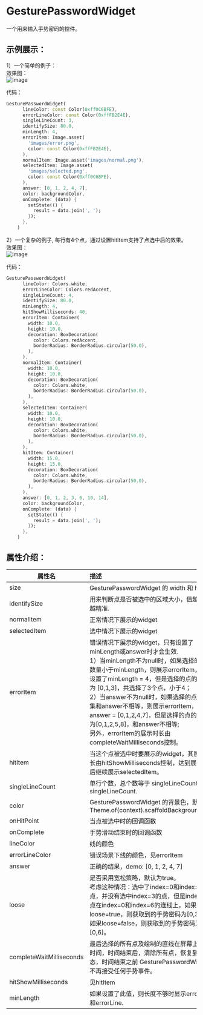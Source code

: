 # GesturePasswordWidget

一个用来输入手势密码的控件。

## 示例展示：  
1）一个简单的例子：  
效果图：  
![image](https://github.com/LuodiJackShen/GesturePasswordWidget/blob/master/resoures/simple_demo.gif)
  
代码：

```dart
GesturePasswordWidget(
      lineColor: const Color(0xff0C6BFE),
      errorLineColor: const Color(0xffFB2E4E),
      singleLineCount: 3,
      identifySize: 80.0,
      minLength: 4,
      errorItem: Image.asset(
        'images/error.png',
        color: const Color(0xffFB2E4E),
      ),
      normalItem: Image.asset('images/normal.png'),
      selectedItem: Image.asset(
        'images/selected.png',
        color: const Color(0xff0C6BFE),
      ),
      answer: [0, 1, 2, 4, 7],
      color: backgroundColor,
      onComplete: (data) {
        setState(() {
          result = data.join(', ');
        });
      },
    )
```

2）一个复杂的例子, 每行有4个点，通过设置hitItem支持了点选中后的效果。  
效果图：  
![image](https://github.com/LuodiJackShen/GesturePasswordWidget/blob/master/resoures/complex_demo.gif)  
  
代码：
```dart
GesturePasswordWidget(
      lineColor: Colors.white,
      errorLineColor: Colors.redAccent,
      singleLineCount: 4,
      identifySize: 80.0,
      minLength: 4,
      hitShowMilliseconds: 40,
      errorItem: Container(
        width: 10.0,
        height: 10.0,
        decoration: BoxDecoration(
          color: Colors.redAccent,
          borderRadius: BorderRadius.circular(50.0),
        ),
      ),
      normalItem: Container(
        width: 10.0,
        height: 10.0,
        decoration: BoxDecoration(
          color: Colors.white,
          borderRadius: BorderRadius.circular(50.0),
        ),
      ),
      selectedItem: Container(
        width: 10.0,
        height: 10.0,
        decoration: BoxDecoration(
          color: Colors.white,
          borderRadius: BorderRadius.circular(50.0),
        ),
      ),
      hitItem: Container(
        width: 15.0,
        height: 15.0,
        decoration: BoxDecoration(
          color: Colors.white,
          borderRadius: BorderRadius.circular(50.0),
        ),
      ),
      answer: [0, 1, 2, 3, 6, 10, 14],
      color: backgroundColor,
      onComplete: (data) {
        setState(() {
          result = data.join(', ');
        });
      },
    )
```

## 属性介绍：

| 属性名 | 描述 |
| ------ | :--- |
| size |  GesturePasswordWidget 的 width 和 height. |
| identifySize | 用来判断点是否被选中的区域大小，值越大识别越精准.    |
| normalItem   | 正常情况下展示的widget    |
| selectedItem | 选中情况下展示的widget    |
| errorItem    |  错误情况下展示的widget，只有设置了minLength或answer时才会生效. <br> 1）当minLength不为null时，如果选择的点的数量小于minLength，则展示errorItem，比如设置了minLength = 4，但是选择的点的结果集为 [0,1,3]，共选择了3个点，小于4；<br>2）当answer不为null时，如果选择的点的结果集和answer不相等，则展示errorItem，比如answer = [0,1,2,4,7]，但是选择的点的结果集为[0,1,2,5,8]，和answer不相等; <br>另外，errorItem的展示时长由completeWaitMilliseconds控制。    |
| hitItem |  当这个点被选中时要展示的widget，其展示时长由hitShowMilliseconds控制，达到展示时长后继续展示selectedItem。    |
| singleLineCount  | 单行个数，总个数等于 singleLineCount * singleLineCount.    |
| color   | GesturePasswordWidget 的背景色，默认为Theme.of(context).scaffoldBackgroundColor    |
| onHitPoint   |  当点被选中时的回调函数    |
| onComplete   |  手势滑动结束时的回调函数                |
| lineColor    |   线的颜色        |
| errorLineColor  |   错误场景下线的颜色，见errorItem                |
| answer       |  正确的结果，demo: [0, 1, 2, 4, 7]    |
| loose        |  是否采用宽松策略，默认为true。<br> 考虑这种情况：选中了index=0和index=6的点，并没有选中index=3的点，但是index=3的点在index=0和index=6的连线上，如果loose=true，则获取到的手势密码为[0,3,6]，如果loose=false，则获取到的手势密码为[0,6]。         |
| completeWaitMilliseconds   |  最后选择的所有点及绘制的直线在屏幕上展示的时间，时间结束后，清除所有点，恢复到初始状态，时间结束之前 GesturePasswordWidget 不再接受任何手势事件。   |
| hitShowMilliseconds         |   见hitItem   |
|  minLength        | 如果设置了此值，则长度不够时显示errorItem和errorLine.                 |



